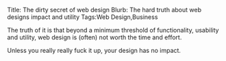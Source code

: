 Title: The dirty secret of web design
Blurb: The hard truth about web designs impact and utility
Tags:Web Design,Business

The truth of it is that beyond a minimum threshold of functionality, usability and utility, web design is (often) not worth the time and effort.

Unless you really really fuck it up, your design has no impact.